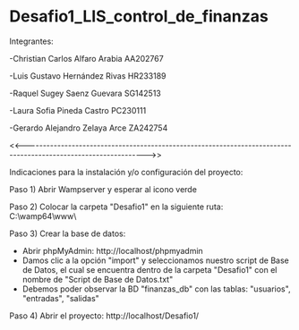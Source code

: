 # Desafio1_LIS_control_de_finanzas

Integrantes:

-Christian Carlos Alfaro Arabia 	AA202767 

-Luis Gustavo Hernández Rivas 		HR233189 

-Raquel Sugey Saenz Guevara 		  SG142513 

-Laura Sofia Pineda Castro			  PC230111 

-Gerardo Alejandro Zelaya Arce		ZA242754 

<<---------------------------------------------------------------------------------------------------------------->>

Indicaciones para la instalación y/o configuración del proyecto:

Paso 1) Abrir Wampserver y esperar al icono verde

Paso 2) Colocar la carpeta "Desafio1" en la siguiente ruta: C:\wamp64\www\

Paso 3) Crear la base de datos:

- Abrir phpMyAdmin: http://localhost/phpmyadmin
- Damos clic a la opción "import" y seleccionamos nuestro script de Base de Datos, el cual se encuentra dentro de la carpeta "Desafio1" con el nombre de "Script de Base de Datos.txt"
- Debemos poder observar la BD "finanzas_db" con las tablas: "usuarios", "entradas", "salidas"

Paso 4) Abrir el proyecto: http://localhost/Desafio1/

